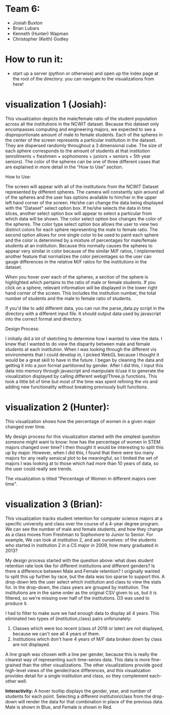# Team 6:
- Josiah Buxton
- Brian Lubars
- Kenneth (Hunter) Wapman
- Christopher (Keith) Godley

# How to run it:
- start up a server (python or otherwise) and open up the index page at the root of the directory. you can navigate to the visualizations from here!

# visualization 1 (Josiah):
This visualization depicts the male/female ratio of the student population
across all the institutions in the NCWIT dataset.  Because this dataset only
encompasses computing and engineering majors, we expected to see a disproportionate
amount of male to female students.  Each of the spheres in the center of the
screen represents a particular institution in the dataset.  They are dispersed
randomly throughout a 3 dimensional cube.  The size of each sphere corresponds
to the amount of students at that institution (enrollments + freshmen +
sophomores + juniors + seniors + 5th year seniors).  The color of the spheres
can be one of three different cases that are explained in more detail in the
"How to Use" section.

How to Use:

The screen will appear with all of the institutions from the NCWIT Dataset
represented by different spheres.  The camera will constantly spin around
all of the spheres and the user has options available to him/her in the
upper left hand corner of the screen.  He/she can change the data being
displayed with the "Dataset" select option box.  If he/she selects the
data in time slices, another select option box will appear to select a
particular from which data will be shown.  The color select option box changes
the color of the spheres.  The color type select option box allows the user
to view two distinct colors for each sphere representing the male to female
ratio.  The second option allows for one single color to be used to paint
each sphere and the color is determined by a mixture of percentages for
male/female students at an institution.  Because this normally causes the
spheres to appear very similar in color because of the similar M/F ratios,
I implemented another feature that normalizes the color percentages so the
user can gauge differences in the relative M/F ratios for the institutions
in the dataset.

When you hover over each of the spheres, a section of the sphere is highlighted
which pertains to the ratio of male or female students.  If you click on a
sphere, relevant information will be displayed in the lower right hand corner
of the screen.  This includes the institution number, the total number of
students and the male to female ratio of students.

If you'd like to add different data, you can run the parse_data.py script in
the directory with a different input file.  It should output data used by
javascript into the correct format and directory.  

Design Process:

I initially did a lot of sketching to determine how I wanted to view the data.
I knew that I wanted to do view the disparity between male and female students
at each institution. When I was looking through the different vis environments
that I could develop in, I picked WebGL because I thought it would be a great
skill to have in the future.  I began by cleaning the data and getting it into
a json format partitioned by gender.  After I did this, I input this data into
memory through javascript and manipulate it/use it to generate the
visualization displayed by calling different webgl/Three.js functions.  This
took a little bit of time but most of the time was spent refining the vis and
adding new functionality without breaking previously built functions.

# visualization 2 (Hunter):
This visualization shows how the percentage of women in a given major changed over time.

My design process for this visualization started with the simplest question someone might want to know: how has the percentage of women in STEM majors changed over time? I then thought it would be interesting to split this up by major. However, when I did this, I found that there were too many majors for any really sensical plot to be meaningful, so I limited the set of majors I was looking at to those which had more than 10 years of data, so the user could really see trends.

The visualization is titled "Percentage of Women in different majors over time".

# visualization 3 (Brian):
This visualization tracks student retention for computer science majors at a specific university and class over the course of a 4-year degree program. We can see the number of male and female students, and how they change as a class moves from Freshman to Sophomore to Junior to Senior. For example, We can look at institution 2, and ask ourselves: of the students who started in institution 2 in a CS major in 2009, how many graduated in 2013?

My design process started with the question above: what does student retention rate look like for different institutions and different genders? Is there a difference between Male and Female retention? I originally wanted to split this up further by race, but the data was too sparse to support this. A drop-down lets the user select which institution and class to view the stats for. In the drop-down, the class years are grouped by institution. The institutions are in the same order as the original CSV given to us, but it is filtered, so we're missing over half of the institutions. D3 was used to produce it.

I had to filter to make sure we had enough data to display all 4 years. This eliminated two types of (institution,class) pairs unforunately:
1. Classes which were too recent (class of 2018 or later) are not displayed, because we can't see all 4 years of them.
2. Institutions which don't have 4 years of M/F data broken down by class are not displayed. 

A line graph was chosen with a line per gender, because this is really the clearest way of representing such time-series data. This data is more fine-grained than the other visualizations. The other visualizations provide good high-level views of the gender/race differences, and this visualization provides detail for a single institution and class, so they complement each-other well.

**Interactivity:** A hover tooltip displays the gender, year, and number of students for each point. Selecting a different institution/class from the drop-down will render the data for that combination in place of the previous data. Male is shown in Blue, and Female is shown in Red.

